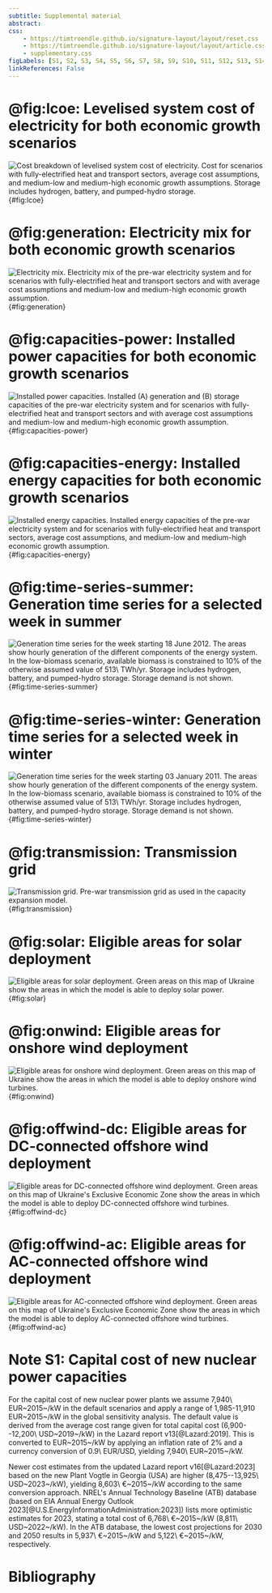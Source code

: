 ```yaml
---
subtitle: Supplemental material
abstract:
css:
    - https://timtroendle.github.io/signature-layout/layout/reset.css
    - https://timtroendle.github.io/signature-layout/layout/article.css
    - supplementary.css
figLabels: [S1, S2, S3, S4, S5, S6, S7, S8, S9, S10, S11, S12, S13, S14, S15]
linkReferences: False
---
```


# @fig:lcoe: Levelised system cost of electricity for both economic growth scenarios

![**Cost breakdown of levelised system cost of electricity.** Cost for scenarios with fully-electrified heat and transport sectors, average cost assumptions, and medium-low and medium-high economic growth assumptions. Storage includes hydrogen, battery, and pumped-hydro storage.](build/results/lcoe-all.png){#fig:lcoe}

# @fig:generation: Electricity mix for both economic growth scenarios

![**Electricity mix.** Electricity mix of the pre-war electricity system and for scenarios with fully-electrified heat and transport sectors and with average cost assumptions and medium-low and medium-high economic growth assumption.](build/results/generation-all.png){#fig:generation}


# @fig:capacities-power: Installed power capacities for both economic growth scenarios

![**Installed power capacities.** Installed **(A)** generation and **(B)** storage capacities of the pre-war electricity system and for scenarios with fully-electrified heat and transport sectors and with average cost assumptions and medium-low and medium-high economic growth assumption.](build/results/capacities-power-all.png){#fig:capacities-power}

# @fig:capacities-energy: Installed energy capacities for both economic growth scenarios

![**Installed energy capacities.** Installed energy capacities of the pre-war electricity system and for scenarios with fully-electrified heat and transport sectors, average cost assumptions, and medium-low and medium-high economic growth assumption.](build/results/capacities-energy-all.png){#fig:capacities-energy}

# @fig:time-series-summer: Generation time series for a selected week in summer

![**Generation time series for the week starting 18 June 2012.** The areas show hourly generation of the different components of the energy system. In the low-biomass scenario, available biomass is constrained to 10% of the otherwise assumed value of 513\ TWh/yr. Storage includes hydrogen, battery, and pumped-hydro storage. Storage demand is not shown.](build/results/time-series-summer-zoom.png){#fig:time-series-summer}

# @fig:time-series-winter: Generation time series for a selected week in winter

![**Generation time series for the week starting 03 January 2011.** The areas show hourly generation of the different components of the energy system. In the low-biomass scenario, available biomass is constrained to 10% of the otherwise assumed value of 513\ TWh/yr. Storage includes hydrogen, battery, and pumped-hydro storage. Storage demand is not shown.](build/results/time-series-winter-zoom.png){#fig:time-series-winter}

# @fig:transmission: Transmission grid

![**Transmission grid.** Pre-war transmission grid as used in the capacity expansion model.](../data/transmission-grid.png){#fig:transmission}

# @fig:solar: Eligible areas for solar deployment

![**Eligible areas for solar deployment.** Green areas on this map of Ukraine show the areas in which the model is able to deploy solar power.](../data/availability-solar.png){#fig:solar}

# @fig:onwind: Eligible areas for onshore wind deployment

![**Eligible areas for onshore wind deployment.** Green areas on this map of Ukraine show the areas in which the model is able to deploy onshore wind turbines.](../data/availability-onwind.png){#fig:onwind}

# @fig:offwind-dc: Eligible areas for DC-connected offshore wind deployment

![**Eligible areas for DC-connected offshore wind deployment.** Green areas on this map of Ukraine's Exclusive Economic Zone show the areas in which the model is able to deploy DC-connected offshore wind turbines.](../data/availability-offwind-dc.png){#fig:offwind-dc}

# @fig:offwind-ac: Eligible areas for AC-connected offshore wind deployment

![**Eligible areas for AC-connected offshore wind deployment.** Green areas on this map of Ukraine's Exclusive Economic Zone show the areas in which the model is able to deploy AC-connected offshore wind turbines.](../data/availability-offwind-ac.png){#fig:offwind-ac}


# Note S1: Capital cost of new nuclear power capacities

For the capital cost of new nuclear power plants we assume 7,940\ EUR~2015~/kW in the default scenarios and apply a range of 1,985-11,910 EUR~2015~/kW in the global sensitivity analysis.
The default value is derived from the average cost range given for total capital cost (6,900--12,200\ USD~2019~/kW) in the Lazard report v13[@Lazard:2019].
This is converted to EUR~2015~/kW by applying an inflation rate of 2% and a currency conversion of 0.9\ EUR/USD, yielding 7,940\ EUR~2015~/kW.
<!-- USD2019 / 1.02^4 * 0.9 = EUR2015 -->
Newer cost estimates from the updated Lazard report v16[@Lazard:2023] based on the new Plant Vogtle in Georgia (USA) are higher (8,475--13,925\ USD~2023~/kW), yielding 8,603\ €~2015~/kW according to the same conversion approach.
NREL's Annual Technology Baseline (ATB) database (based on EIA Annual Energy Outlook 2023[@U.S.EnergyInformationAdministration:2023]) lists more optimistic estimates for 2023, stating a total cost of 6,768\ €~2015~/kW (8,811\ USD~2022~/kW).
In the ATB database, the lowest cost projections for 2030 and 2050 results in 5,937\ €~2015~/kW and 5,122\ €~2015~/kW, respectively.

# Bibliography
